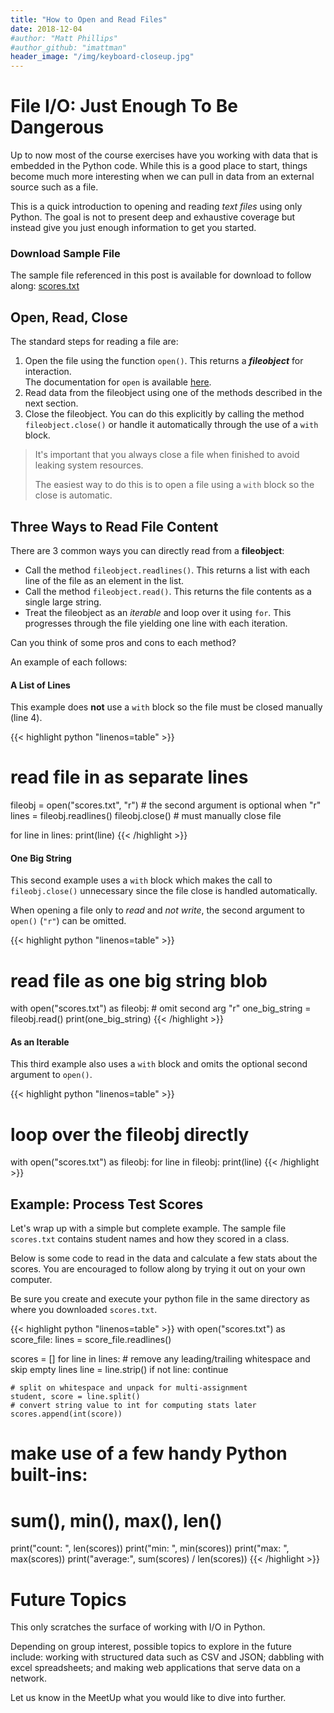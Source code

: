 ```yaml
---
title: "How to Open and Read Files"
date: 2018-12-04
#author: "Matt Phillips"
#author_github: "imattman"
header_image: "/img/keyboard-closeup.jpg"
---
```


# File I/O: Just Enough To Be Dangerous

Up to now most of the course exercises have you working with data that is embedded in the Python code.  While this is a good place to start, things become much more interesting when we can pull in data from an external source such as a file.

This is a quick introduction to opening and reading *text files* using only Python.  The goal is not to present deep and exhaustive coverage but instead give you just enough information to get you started.

### Download Sample File

The sample file referenced in this post is available for download to follow along: 
[scores.txt][scores_download]

## Open, Read, Close

The standard steps for reading a file are:

  1. Open the file using the function `open()`.  This returns a _**fileobject**_ for interaction.  
    The documentation for `open` is available [here][open_docs].
  2. Read data from the fileobject using one of the methods described in the next section.
  3. Close the fileobject.  You can do this explicitly by calling the method `fileobject.close()` or handle it automatically through the use of a `with` block.

> It's important that you always close a file when finished to avoid leaking system resources.
>
> The easiest way to do this is to open a file using a `with` block so the close is automatic.

## Three Ways to Read File Content

There are 3 common ways you can directly read from a **fileobject**:

* Call the method `fileobject.readlines()`.  This returns a list with each line of the file as an element in the list.
* Call the method `fileobject.read()`.  This returns the file contents as a single large string.
* Treat the fileobject as an *iterable* and loop over it using `for`.  This progresses through the file yielding one line with each iteration.

Can you think of some pros and cons to each method?

An example of each follows:

#### A List of Lines

This example does **not** use a `with` block so the file must be closed manually (line 4).

{{< highlight python "linenos=table" >}}
# read file in as separate lines
fileobj = open("scores.txt", "r") # the second argument is optional when "r"
lines = fileobj.readlines()
fileobj.close() # must manually close file

for line in lines:
    print(line)
{{< /highlight >}}

#### One Big String

This second example uses a `with` block which makes the call to `fileobj.close()` unnecessary since the file close is handled automatically.

When opening a file only to *read* and *not write*, the second argument to `open()` (`"r"`) can be omitted.

{{< highlight python "linenos=table" >}}
# read file as one big string blob
with open("scores.txt") as fileobj: # omit second arg "r"
    one_big_string = fileobj.read()
print(one_big_string)
{{< /highlight >}}

#### As an Iterable

This third example also uses a `with` block and omits the optional second argument to `open()`.

{{< highlight python "linenos=table" >}}
# loop over the fileobj directly
with open("scores.txt") as fileobj:
    for line in fileobj:
        print(line)
{{< /highlight >}}


## Example: Process Test Scores

Let's wrap up with a simple but complete example.  The sample file `scores.txt` contains student names and how they scored in a class.

Below is some code to read in the data and calculate a few stats about the scores.  You are encouraged to follow along by trying it out on your own computer.

Be sure you create and execute your python file in the same directory as where you downloaded `scores.txt`.

{{< highlight python "linenos=table" >}}
with open("scores.txt") as score_file:
    lines = score_file.readlines()

scores = []
for line in lines:
    # remove any leading/trailing whitespace and skip empty lines
    line = line.strip()
    if not line:
        continue

    # split on whitespace and unpack for multi-assignment
    student, score = line.split()
    # convert string value to int for computing stats later
    scores.append(int(score))

# make use of a few handy Python built-ins:  
# sum(), min(), max(), len()
print("count:  ", len(scores))
print("min:    ", min(scores))
print("max:    ", max(scores))
print("average:", sum(scores) / len(scores))
{{< /highlight >}}


# Future Topics

This only scratches the surface of working with I/O in Python.

Depending on group interest, possible topics to explore in the future include: working with structured data such as CSV and JSON;  dabbling with excel spreadsheets; and making web applications that serve data on a network.

Let us know in the MeetUp what you would like to dive into further.



[scores_download]: https://raw.githubusercontent.com/PDXPythonPirates/examples/master/file-io/scores.txt
[open_docs]: https://docs.python.org/3/library/functions.html#open
